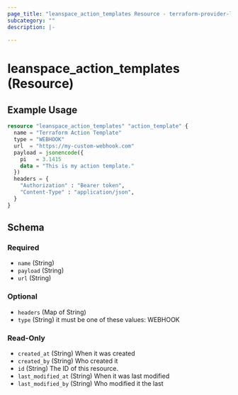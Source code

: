 ```yaml
---
page_title: "leanspace_action_templates Resource - terraform-provider-leanspace"
subcategory: ""
description: |-
  
---
```


# leanspace_action_templates (Resource)



## Example Usage

```terraform
resource "leanspace_action_templates" "action_template" {
  name = "Terraform Action Template"
  type = "WEBHOOK"
  url  = "https://my-custom-webhook.com"
  payload = jsonencode({
    pi   = 3.1415
    data = "This is my action template."
  })
  headers = {
    "Authorization" : "Bearer token",
    "Content-Type" : "application/json",
  }
}
```

<!-- schema generated by tfplugindocs -->
## Schema

### Required

- `name` (String)
- `payload` (String)
- `url` (String)

### Optional

- `headers` (Map of String)
- `type` (String) it must be one of these values: WEBHOOK

### Read-Only

- `created_at` (String) When it was created
- `created_by` (String) Who created it
- `id` (String) The ID of this resource.
- `last_modified_at` (String) When it was last modified
- `last_modified_by` (String) Who modified it the last
